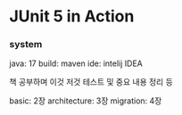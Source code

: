 # JUnit 5 in Action

### system
java: 17
build: maven
ide: intelij IDEA

책 공부하며 이것 저것 테스트 및 중요 내용 정리 등

basic: 2장
architecture: 3장
migration: 4장